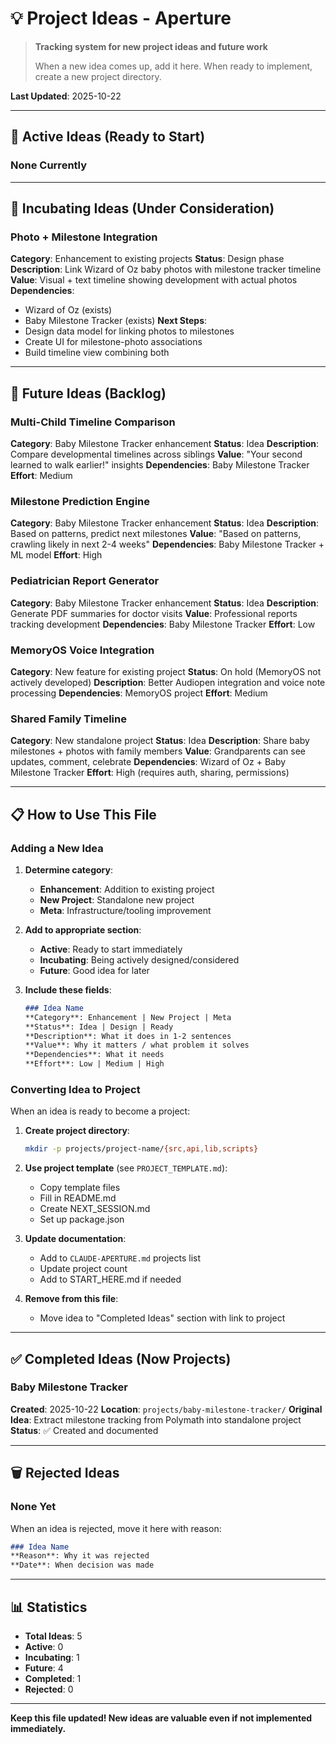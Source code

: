 # 💡 Project Ideas - Aperture

> **Tracking system for new project ideas and future work**
>
> When a new idea comes up, add it here. When ready to implement, create a new project directory.

**Last Updated**: 2025-10-22

---

## 🎯 Active Ideas (Ready to Start)

### None Currently

---

## 🌱 Incubating Ideas (Under Consideration)

### Photo + Milestone Integration
**Category**: Enhancement to existing projects
**Status**: Design phase
**Description**: Link Wizard of Oz baby photos with milestone tracker timeline
**Value**: Visual + text timeline showing development with actual photos
**Dependencies**:
- Wizard of Oz (exists)
- Baby Milestone Tracker (exists)
**Next Steps**:
- Design data model for linking photos to milestones
- Create UI for milestone-photo associations
- Build timeline view combining both

---

## 💭 Future Ideas (Backlog)

### Multi-Child Timeline Comparison
**Category**: Baby Milestone Tracker enhancement
**Status**: Idea
**Description**: Compare developmental timelines across siblings
**Value**: "Your second learned to walk earlier!" insights
**Dependencies**: Baby Milestone Tracker
**Effort**: Medium

### Milestone Prediction Engine
**Category**: Baby Milestone Tracker enhancement
**Status**: Idea
**Description**: Based on patterns, predict next milestones
**Value**: "Based on patterns, crawling likely in next 2-4 weeks"
**Dependencies**: Baby Milestone Tracker + ML model
**Effort**: High

### Pediatrician Report Generator
**Category**: Baby Milestone Tracker enhancement
**Status**: Idea
**Description**: Generate PDF summaries for doctor visits
**Value**: Professional reports tracking development
**Dependencies**: Baby Milestone Tracker
**Effort**: Low

### MemoryOS Voice Integration
**Category**: New feature for existing project
**Status**: On hold (MemoryOS not actively developed)
**Description**: Better Audiopen integration and voice note processing
**Dependencies**: MemoryOS project
**Effort**: Medium

### Shared Family Timeline
**Category**: New standalone project
**Status**: Idea
**Description**: Share baby milestones + photos with family members
**Value**: Grandparents can see updates, comment, celebrate
**Dependencies**: Wizard of Oz + Baby Milestone Tracker
**Effort**: High (requires auth, sharing, permissions)

---

## 📋 How to Use This File

### Adding a New Idea

1. **Determine category**:
   - **Enhancement**: Addition to existing project
   - **New Project**: Standalone new project
   - **Meta**: Infrastructure/tooling improvement

2. **Add to appropriate section**:
   - **Active**: Ready to start immediately
   - **Incubating**: Being actively designed/considered
   - **Future**: Good idea for later

3. **Include these fields**:
   ```markdown
   ### Idea Name
   **Category**: Enhancement | New Project | Meta
   **Status**: Idea | Design | Ready
   **Description**: What it does in 1-2 sentences
   **Value**: Why it matters / what problem it solves
   **Dependencies**: What it needs
   **Effort**: Low | Medium | High
   ```

### Converting Idea to Project

When an idea is ready to become a project:

1. **Create project directory**:
   ```bash
   mkdir -p projects/project-name/{src,api,lib,scripts}
   ```

2. **Use project template** (see `PROJECT_TEMPLATE.md`):
   - Copy template files
   - Fill in README.md
   - Create NEXT_SESSION.md
   - Set up package.json

3. **Update documentation**:
   - Add to `CLAUDE-APERTURE.md` projects list
   - Update project count
   - Add to START_HERE.md if needed

4. **Remove from this file**:
   - Move idea to "Completed Ideas" section with link to project

---

## ✅ Completed Ideas (Now Projects)

### Baby Milestone Tracker
**Created**: 2025-10-22
**Location**: `projects/baby-milestone-tracker/`
**Original Idea**: Extract milestone tracking from Polymath into standalone project
**Status**: ✅ Created and documented

---

## 🗑️ Rejected Ideas

### None Yet

When an idea is rejected, move it here with reason:
```markdown
### Idea Name
**Reason**: Why it was rejected
**Date**: When decision was made
```

---

## 📊 Statistics

- **Total Ideas**: 5
- **Active**: 0
- **Incubating**: 1
- **Future**: 4
- **Completed**: 1
- **Rejected**: 0

---

**Keep this file updated! New ideas are valuable even if not implemented immediately.**
